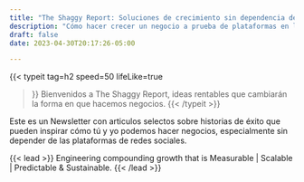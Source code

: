 ```yaml
---
title: "The Shaggy Report: Soluciones de crecimiento sin dependencia de las redes sociales"
description: "Cómo hacer crecer un negocio a prueba de plataformas en la era de Big Tech. Soluciones de crecimiento sin dependencia de las redes sociales"
draft: false
date: 2023-04-30T20:17:26-05:00

---
```

{{< typeit 
  tag=h2
   speed=50
  lifeLike=true
>}}
Bienvenidos a The Shaggy Report, ideas rentables que cambiarán la forma en que hacemos negocios.
{{< /typeit >}}

Este es un Newsletter con articulos selectos sobre historias de éxito que pueden inspirar cómo tú y yo podemos hacer negocios, especialmente sin depender de las plataformas de redes sociales.

{{< lead >}}
Engineering compounding growth that is Measurable | Scalable | Predictable & Sustainable.
{{< /lead >}}
<script async data-uid="c675c53081" src="https://javier-feliu.ck.page/c675c53081/index.js"></script>
